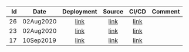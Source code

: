 | Id | Date | Deployment | Source | CI/CD | Comment |
| -: | ---- | :--------: | :----: | :---: | ------- |
| 26 | 02Aug2020 | [link](https://torbjorv.github.io/ng-splashscreen/versions/26/) | [link](https://github.com/torbjorv/ng-splashscreen/commit/33a7b313f9d7a0178e71e7795d1db819475d9db7) | [link](https://circleci.com/workflow-run/0e632e2d-9de9-43cd-a9a2-f419e771ddf7) | |
| 23 | 02Aug2020 | [link](https://torbjorv.github.io/ng-splashscreen/versions/23/) | [link](https://github.com/torbjorv/ng-splashscreen/commit/ef89c1f90168f40211ddc8f1c87d403369e0a62d) | [link](https://circleci.com/workflow-run/bf09dbe4-7971-41e8-b783-ba25b84ea5bd) | |
| 17 | 10Sep2019 | [link](https://torbjorv.github.io/ng-splashscreen/versions/17/) | [link](https://github.com/torbjorv/ng-splashscreen/commit/129ee7b816173c7df5f9f97b9b3ae35138eed647) | [link](https://circleci.com/workflow-run/669bc745-e369-4aa6-91ef-237a6ed1574f) | |

